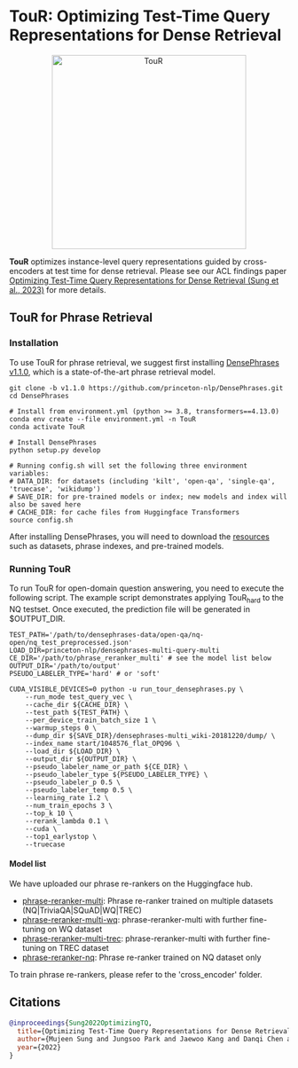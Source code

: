 # TouR: Optimizing Test-Time Query Representations for Dense Retrieval

<div align="center">
  <img alt="TouR" src="images/tour_overview.png" width="350px">
</div>

**TouR** optimizes instance-level query representations guided by cross-encoders at test time for dense retrieval.
Please see our ACL findings paper [
Optimizing Test-Time Query Representations for Dense Retrieval (Sung et al., 2023)](http://https://arxiv.org/abs/2205.12680) for more details.

## **TouR** for Phrase Retrieval

### Installation

To use TouR for phrase retrieval, we suggest first installing [DensePhrases v1.1.0](https://github.com/princeton-nlp/DensePhrases/tree/v1.1.0), which is a state-of-the-art phrase retrieval model.

```
git clone -b v1.1.0 https://github.com/princeton-nlp/DensePhrases.git
cd DensePhrases

# Install from environment.yml (python >= 3.8, transformers==4.13.0)
conda env create --file environment.yml -n TouR
conda activate TouR

# Install DensePhrases
python setup.py develop

# Running config.sh will set the following three environment variables:
# DATA_DIR: for datasets (including 'kilt', 'open-qa', 'single-qa', 'truecase', 'wikidump')
# SAVE_DIR: for pre-trained models or index; new models and index will also be saved here
# CACHE_DIR: for cache files from Huggingface Transformers
source config.sh
```

After installing DensePhrases, you will need to download the [resources](https://github.com/princeton-nlp/DensePhrases/tree/v1.1.0#resources) such as datasets, phrase indexes, and pre-trained models.


### Running **TouR**

To run TouR for open-domain question answering, you need to execute the following script.
The example script demonstrates applying TouR<sub>hard</sub> to the NQ testset. 
Once executed, the prediction file will be generated in $OUTPUT_DIR.

```
TEST_PATH='/path/to/densephrases-data/open-qa/nq-open/nq_test_preprocessed.json'
LOAD_DIR=princeton-nlp/densephrases-multi-query-multi
CE_DIR='/path/to/phrase_reranker_multi' # see the model list below
OUTPUT_DIR='/path/to/output'
PSEUDO_LABELER_TYPE='hard' # or 'soft'

CUDA_VISIBLE_DEVICES=0 python -u run_tour_densephrases.py \
	--run_mode test_query_vec \
	--cache_dir ${CACHE_DIR} \
	--test_path ${TEST_PATH} \
	--per_device_train_batch_size 1 \
	--warmup_steps 0 \
	--dump_dir ${SAVE_DIR}/densephrases-multi_wiki-20181220/dump/ \
	--index_name start/1048576_flat_OPQ96 \
	--load_dir ${LOAD_DIR} \
	--output_dir ${OUTPUT_DIR} \
	--pseudo_labeler_name_or_path ${CE_DIR} \
	--pseudo_labeler_type ${PSEUDO_LABELER_TYPE} \
	--pseudo_labeler_p 0.5 \
	--pseudo_labeler_temp 0.5 \
	--learning_rate 1.2 \
	--num_train_epochs 3 \
	--top_k 10 \
	--rerank_lambda 0.1 \
	--cuda \
	--top1_earlystop \
	--truecase
```

#### Model list

We have uploaded our phrase re-rankers on the Huggingface hub.

- [phrase-reranker-multi](https://huggingface.co/dmis-lab/phrase-reranker-multi): Phrase re-ranker trained on multiple datasets (NQ|TriviaQA|SQuAD|WQ|TREC)
- [phrase-reranker-multi-wq](https://huggingface.co/dmis-lab/phrase-reranker-multi-wq): phrase-reranker-multi with further fine-tuning on WQ dataset
- [phrase-reranker-multi-trec](https://huggingface.co/dmis-lab/phrase-reranker-multi-trec): phrase-reranker-multi with further fine-tuning on TREC dataset
- [phrase-reranker-nq](https://huggingface.co/dmis-lab/phrase-reranker-nq): Phrase re-ranker trained on NQ dataset only

To train phrase re-rankers, please refer to the 'cross_encoder' folder.

## Citations
```bibtex
@inproceedings{Sung2022OptimizingTQ,
  title={Optimizing Test-Time Query Representations for Dense Retrieval},
  author={Mujeen Sung and Jungsoo Park and Jaewoo Kang and Danqi Chen and Jinhyuk Lee},
  year={2022}
}
